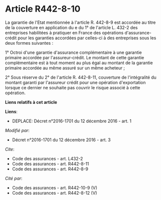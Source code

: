 # Article R442-8-10

La garantie de l'Etat mentionnée à l'article R. 442-8-9 est accordée au titre de la couverture en application du e du 1° de
l'article L. 432-2 des entreprises habilitées à pratiquer en France des opérations d'assurance-crédit pour les garanties
accordées par celles-ci à des entreprises sous les deux formes suivantes : 

1° Octroi d'une garantie d'assurance complémentaire à une garantie primaire accordée par l'assureur-crédit. Le montant de
cette garantie complémentaire est à tout moment au plus égal au montant de la garantie primaire accordée au même assuré sur
un même acheteur ; 

2° Sous réserve du 2° de l'article R. 442-8-11, couverture de l'intégralité du montant garanti par l'assureur crédit pour une
opération d'exportation lorsque ce dernier ne souhaite pas couvrir le risque associé à cette opération.

**Liens relatifs à cet article**

**Liens**:

  - DEPLACE: Décret n°2016-1701 du 12 décembre 2016 - art. 1

_Modifié par_:

  - Décret n°2016-1701 du 12 décembre 2016 - art. 3

_Cite_:

  - Code des assurances - art. L432-2
  - Code des assurances - art. R442-8-11
  - Code des assurances - art. R442-8-9

_Cité par_:

  - Code des assurances - art. R442-10-9 (V)
  - Code des assurances - art. R442-8-12 (V)
